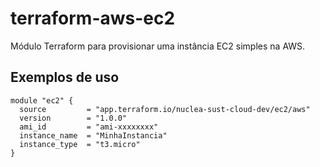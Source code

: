 # terraform-aws-ec2

Módulo Terraform para provisionar uma instância EC2 simples na AWS.

## Exemplos de uso

```hcl
module "ec2" {
  source         = "app.terraform.io/nuclea-sust-cloud-dev/ec2/aws"
  version        = "1.0.0"
  ami_id         = "ami-xxxxxxxx"
  instance_name  = "MinhaInstancia"
  instance_type  = "t3.micro"
}
